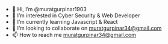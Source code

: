 - 👋 Hi, I’m @muratgurpinar1903
- 👀 I’m interested in Cyber Security & Web Developer
- 🌱 I’m currently learning Javascript & React 
- 💞️ I’m looking to collaborate on muratgurpinar34@gmail.com
- 📫 How to reach me muratgurpinar34@gmail.com
 

<!---
muratgurpinar1903/muratgurpinar1903 is a ✨ special ✨ repository because its `README.md` (this file) appears on your GitHub profile.
You can click the Preview link to take a look at your changes.
--->
